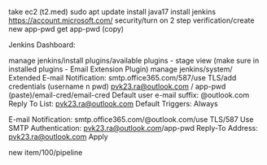 take ec2 (t2.med)
sudo apt update
install java17
install jenkins
https://account.microsoft.com/
security/turn on 2 step verification/create new app-pwd
get app-pwd (copy)

Jenkins Dashboard:

manage jenkins/install plugins/available plugins - stage view (make sure in installed plugins - Email Extension Plugin)
manage jenkins/system/
Extended E-mail Notification:
smtp.office365.com/587/use TLS/add credentials (username n pwd)
pvk23.ra@outlook.com / app-pwd (paste)/email-cred/email-cred
Default user e-mail suffix: @outlook.com
Reply To List: pvk23.ra@outlook.com
Default Triggers: Always

E-mail Notification:
smtp.office365.com/@outlook.com/use TLS/587
Use SMTP Authentication: pvk23.ra@outlook.com/app-pwd
Reply-To Address: pvk23.ra@outlook.com
Apply

new item/100/pipeline
